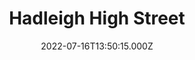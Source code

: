 ---
date: 2022-07-16T13:50:15.000Z
title: Hadleigh High Street
latitude: 52.04428511
longitude: 0.95370718
category: checkin
---